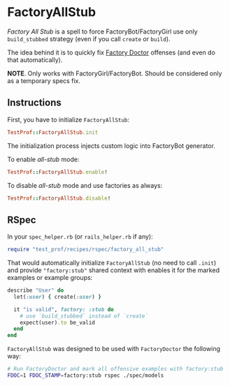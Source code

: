 # FactoryAllStub

_Factory All Stub_ is a spell to force FactoryBot/FactoryGirl use only `build_stubbed` strategy (even if you call `create` or `build`).

The idea behind it is to quickly fix [Factory Doctor](../profilers/factory_doctor.md) offenses (and even do that automatically).

**NOTE**. Only works with FactoryGirl/FactoryBot. Should be considered only as a temporary specs fix.

## Instructions

First, you have to initialize `FactoryAllStub`:

```ruby
TestProf::FactoryAllStub.init
```

The initialization process injects custom logic into FactoryBot generator.

To enable _all-stub_ mode:

```ruby
TestProf::FactoryAllStub.enable!
```

To disable _all-stub_ mode and use factories as always:

```ruby
TestProf::FactoryAllStub.disable!
```

## RSpec

In your `spec_helper.rb` (or `rails_helper.rb` if any):

```ruby
require "test_prof/recipes/rspec/factory_all_stub"
```

That would automatically initialize `FactoryAllStub` (no need to call `.init`) and provide
`"factory:stub"` shared context with enables it for the marked examples or example groups:

```ruby
describe "User" do
  let(:user) { create(:user) }

  it "is valid", factory: :stub do
    # use `build_stubbed` instead of `create`
    expect(user).to be_valid
  end
end
```

`FactoryAllStub` was designed to be used with `FactoryDoctor` the following way:

```sh
# Run FactoryDoctor and mark all offensive examples with factory:stub
FDOC=1 FDOC_STAMP=factory:stub rspec ./spec/models
```
